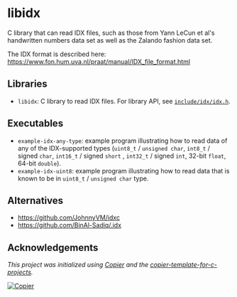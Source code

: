 # libidx

C library that can read IDX files, such as those from Yann LeCun et al's handwritten
numbers data set as well as the Zalando fashion data set.

The IDX format is described here: https://www.fon.hum.uva.nl/praat/manual/IDX_file_format.html

## Libraries

- `libidx`: C library to read IDX files. For library API, see
    [`include/idx/idx.h`](include/idx/idx.h).

## Executables

- `example-idx-any-type`: example program illustrating how to read data of any of the IDX-supported
    types (`uint8_t` / `unsigned char`, `int8_t` / signed `char`, `int16_t` / signed `short` ,
    `int32_t` / signed `int`, 32-bit `float`, 64-bit `double`).
- `example-idx-uint8`: example program illustrating how to read data that is known to be in
    `uint8_t` / `unsigned char` type.

## Alternatives

- https://github.com/JohnnyVM/idxc
- https://github.com/BinAl-Sadiq/.idx

## Acknowledgements

_This project was initialized using [Copier](https://pypi.org/project/copier) and the [copier-template-for-c-projects](https://github.com/jspaaks/copier-template-for-c-projects)._

[![Copier](https://img.shields.io/endpoint?url=https://raw.githubusercontent.com/copier-org/copier/master/img/badge/badge-grayscale-inverted-border-orange.json)](https://github.com/copier-org/copier)
